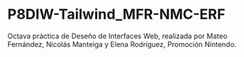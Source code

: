 # P8DIW-Tailwind_MFR-NMC-ERF
Octava práctica de Deseño de Interfaces Web, realizada por Mateo Fernández, Nicolás Manteiga y Elena Rodríguez, Promoción Nintendo.
